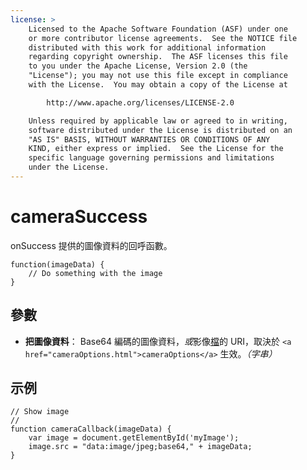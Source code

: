 ```yaml
---
license: >
    Licensed to the Apache Software Foundation (ASF) under one
    or more contributor license agreements.  See the NOTICE file
    distributed with this work for additional information
    regarding copyright ownership.  The ASF licenses this file
    to you under the Apache License, Version 2.0 (the
    "License"); you may not use this file except in compliance
    with the License.  You may obtain a copy of the License at

        http://www.apache.org/licenses/LICENSE-2.0

    Unless required by applicable law or agreed to in writing,
    software distributed under the License is distributed on an
    "AS IS" BASIS, WITHOUT WARRANTIES OR CONDITIONS OF ANY
    KIND, either express or implied.  See the License for the
    specific language governing permissions and limitations
    under the License.
---
```


# cameraSuccess

onSuccess 提供的圖像資料的回呼函數。

    function(imageData) {
        // Do something with the image
    }
    

## 參數

*   **把圖像資料**： Base64 編碼的圖像資料，*或*影像<a href="../../file/fileobj/fileobj.html">檔</a>的 URI，取決於 `<a href="cameraOptions.html">cameraOptions</a>` 生效。*（字串）*

## 示例

    // Show image
    //
    function cameraCallback(imageData) {
        var image = document.getElementById('myImage');
        image.src = "data:image/jpeg;base64," + imageData;
    }